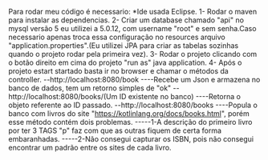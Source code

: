 Para rodar meu código é necessario:
*Ide usada Eclipse.
1- Rodar o maven para instalar as dependencias. 
2- Criar um database chamado "api" no mysql versão 5 eu utilizei a 5.0.12, com username "root" e sem senha.Caso necessario apenas troca essa configuração no resources arquivo "application.properties".(Eu utilizei JPA para criar as tabelas sozinhas quando o projeto rodar pela primeira vez).
3- Rodar o projeto clicando com o botão direito em cima do projeto "run as" java application.
4- Após o projeto estart startado basta ir no browser e chamar o métodos da controller.
--http://localhost:8080/book
----Recebe um Json e armazena no banco de dados, tem um retorno simples de "ok"
--http://localhost:8080/books/(Um ID existente no banco)
----Retorna o objeto referente ao ID passado.
--http://localhost:8080/books
----Popula o banco com livros do site "https://kotlinlang.org/docs/books.html", porém esse método contém dois problemas.
-----1-A descrição do primeiro livro por ter 3 TAGS "p" faz com que as outras fiquem de certa forma embaranhadas.
-----2-Não consegui capturar os ISBN, pois não consegui encontrar um padrão entre os sites de cada livro.
